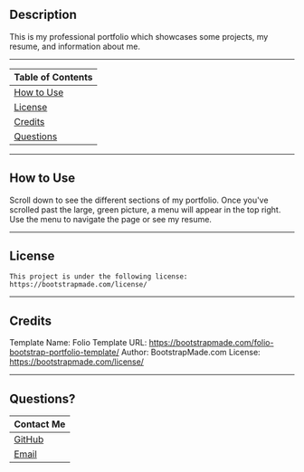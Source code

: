 ## Description

This is my professional portfolio which showcases some projects, my resume, and information about me.

---

| Table of Contents       |
| ----------------------- |
| [How to Use](#usage)    |
| [License](#license)     |
| [Credits](#credits)     |
| [Questions](#questions) |

---

## How to Use

Scroll down to see the different sections of my portfolio. 
Once you've scrolled past the large, green picture, a menu will appear in the top right. Use the menu to navigate the page or see my resume.

---

## License

    This project is under the following license: https://bootstrapmade.com/license/

---

## Credits

Template Name: Folio
Template URL: https://bootstrapmade.com/folio-bootstrap-portfolio-template/
Author: BootstrapMade.com
License: https://bootstrapmade.com/license/

---

## Questions?

| Contact Me                                   |
| -------------------------------------------- |
| [GitHub](https://www.github.com/L-Jones-hub) |
| [Email](lindseyjones92@gmail.com)            |